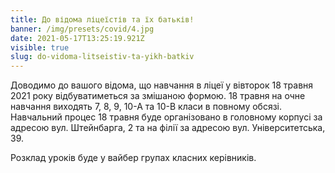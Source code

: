 ```yaml
---
title: До відома ліцеїстів та їх батьків!
banner: /img/presets/covid/4.jpg
date: 2021-05-17T13:25:19.921Z
visible: true
slug: do-vidoma-litseistiv-ta-yikh-batkiv
---
```

Доводимо до вашого відома, що навчання в ліцеї у вівторок 18 травня 2021 року відбуватиметься за змішаною формою. 18 травня на очне навчання виходять 7, 8, 9, 10-А та 10-В класи в повному обсязі. Навчальний процес 18 травня буде організовано в головному корпусі за адресою вул. Штейнбарга, 2 та на філії за адресою вул. Університетська, 39.

Розклад уроків буде у вайбер групах класних керівників.